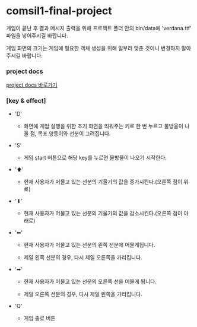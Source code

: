 # comsil1-final-project

게임이 끝난 후 결과 메시지 출력을 위해 
프로젝트 폴더 안의 bin/data에 'verdana.ttf' 파일을 넣어주시길 바랍니다.


게임 화면의 크기는 게임에 필요한 객체 생성을 위해 일부러 맞춘 것이니 변경하지 말아주시길 바랍니다.


### project docs
[project docs 바로가기](https://mye785c83.notion.site/WaterFall-to-target-e1b644525e934457996d5c0b0a31c1ec)



### [key & effect]

* 'D'

  - 화면에 게임 실행을 위한 초기 화면을 띄워주는 키로 한 번 누르고 물방울이 나올 점, 목표 양동이와 선분이 그려집니다.

* 'S'

  - 게임 start 버튼으로 해당 key를 누르면 물방울이 나오기 시작한다. 

* '⬆'

  - 현재 사용자가 머물고 있는 선분의 기울기의 값을 증가시킨다.(오른쪽 점이 위로)

* '⬇'

  - 현재 사용자가 머물고 있는 선분의 기울기의 값을 감소시킨다.(오른쪽 점이 아래로)

* '⬅'

  - 현재 사용자가 머물고 있는 선분의 왼쪽 선분에 머물게됩니다. 

  - 제일 왼쪽 선분의 경우, 다시 제일 오른쪽을 가리킵니다.

* '➡'

  - 현재 사용자가 머물고 있는 선분의 오른쪽 선을 머물게 됩니다. 

  - 제일 오른쪽 선분의 경우, 다시 제일 왼쪽을 가리킵니다.

* 'Q'

  - 게임 종료 버튼
